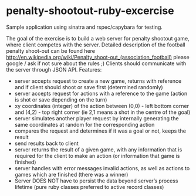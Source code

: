 penalty-shootout-ruby-excercise
===============================

Sample application using sinatra and rspec/capybara for testing.



The goal of the exercise is to build a web server for penalty shootout game, where client competes with the server. Detailed description of the football penalty shoot-out can be found here http://en.wikipedia.org/wiki/Penalty_shoot-out_(association_football) please google / ask if not sure about the rules ;)
Clients should communicate with the server through JSON API.
Features:
- server accepts request to create a new game, returns with reference and if client should shoot or save first (determined randomly)
- server accepts request for actions with a reference to the game (action is shot or save depending on the turn)
- xy coordinates (integer) of the action between (0,0) - left bottom corner and (4,2) - top right corner (ie 2,1 means a shot in the centre of the goal)
- server simulates another player request by internally generating the same coordinates at random for the corresponding action
- compares the request and determines if it was a goal or not, keeps the result
- send results back to client
- server returns the result of a given game, with any information that is required for the client to make an action (or information that game is finished)
- server handles with error messages invalid actions, as well as actions to games which are finished (there was a winner)
- Server DOES NOT have to persist the data beyond server’s process lifetime (pure ruby classes preferred to active record classes)
